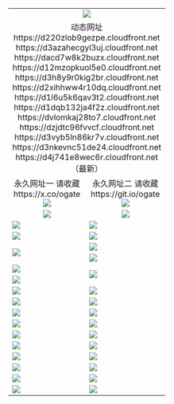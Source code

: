 ﻿<table>
  <tr></tr>
  <tr><td colspan=2 align=center><img src="https://d4j741e8wec6r.cloudfront.net/Up/oGate.jpg" /></td></tr>
  <tr><td colspan=2 align=center>动态网址
<br>https://d220zlob9gezpe.cloudfront.net
<br>https://d3azahecgyl3uj.cloudfront.net
<br>https://dacd7w8k2buzx.cloudfront.net
<br>https://d12mzopkuol5e0.cloudfront.net
<br>https://d3h8y9r0kig2br.cloudfront.net
<br>https://d2xihhww4r10dq.cloudfront.net
<br>https://d1l6u5k6qav3t2.cloudfront.net
<br>https://d1dqb132ja4f2z.cloudfront.net
<br>https://dvlomkaj28to7.cloudfront.net
<br>https://dzjdtc96fvvcf.cloudfront.net
<br>https://d3vyb5ln86kr7v.cloudfront.net
<br>https://d3nkevnc51de24.cloudfront.net
<br>https://d4j741e8wec6r.cloudfront.net
    <br/>（最新）</td>
  </tr>
  <tr>
    <td align=center>永久网址一 请收藏<br/>https://x.co/ogate<br><img src="https://d4j741e8wec6r.cloudfront.net/Up/0WMGD1.png" /></td>
    <td align=center>永久网址二 请收藏<br/>https://git.io/ogate<br><img src="https://d4j741e8wec6r.cloudfront.net/Up/0WMGD2.png" /></td>
  </tr>
  <tr>
    <td align=center><a href="https://d4j741e8wec6r.cloudfront.net/?from=github"><img src="https://d4j741e8wec6r.cloudfront.net/Up/0WMPG.jpg" /></a></td>
    <td align=center><a href="https://d4j741e8wec6r.cloudfront.net/ogUP.aspx?name=0oGate.apk&from=github"><img src="https://d4j741e8wec6r.cloudfront.net/Up/0WMAZ.jpg" /></a></td>
  </tr>
  <tr>
    <td><a href="https://d4j741e8wec6r.cloudfront.net/oNote.aspx?id=oGate&from=github" target="_blank"><img src="https://d4j741e8wec6r.cloudfront.net/Up/0WCYY.jpg" /></a></td>
    <td><a href="https://d4j741e8wec6r.cloudfront.net/oNote.aspx?id=oNote&from=github" target="_blank"><img src="https://d4j741e8wec6r.cloudfront.net/Up/0WZTT.jpg" /></a></td>
  </tr>
  <tr>
    <td><a href="https://d4j741e8wec6r.cloudfront.net/ogDY.aspx?from=github" target="_blank"><img src="https://d4j741e8wec6r.cloudfront.net/Up/DY.jpg"/></a></td>
    <td><a href="https://d4j741e8wec6r.cloudfront.net/ogST.aspx?from=github" target="_blank"><img src="https://d4j741e8wec6r.cloudfront.net/Up/ST.jpg"/></a></td>
  </tr>
  <tr>
    <td rowspan=2><a href="https://d4j741e8wec6r.cloudfront.net/ogUP.aspx?name=WJ.mp4&from=github" target="_blank"><img src="https://d4j741e8wec6r.cloudfront.net/Up/WJ.jpg" /></a></td>
    <td><a href="https://d4j741e8wec6r.cloudfront.net/ogUP.aspx?name=DKC.mp4&count=17&from=github" target="_blank"><img src="https://d4j741e8wec6r.cloudfront.net/Up/DKC.jpg" /></a></td> 
  </tr>
  <tr>
    <td><a href="https://d4j741e8wec6r.cloudfront.net/ogUP.aspx?name=LRWS.mp4&count=6B:14,5A:10,5B:35,4A:14,4B:19,3A:10,3B:26,2A:16,2B:21,1A:23,1B:29&from=github" target="_blank"><img src="https://d4j741e8wec6r.cloudfront.net/Up/LRWS.jpg" /></a></td>
  </tr>
  <tr>
    <td><a href="https://d4j741e8wec6r.cloudfront.net/ogUP.aspx?name=JQR.mp4&count=2&from=github" target="_blank"><img src="https://d4j741e8wec6r.cloudfront.net/Up/JQR.jpg" /></a></td>   
    <td rowspan=2><a href="https://d4j741e8wec6r.cloudfront.net/ogUP.aspx?name=JP.mp4&count=9&from=github" target="_blank"><img src="https://d4j741e8wec6r.cloudfront.net/Up/JP.jpg" /></td>
  </tr>
  <tr>
    <td><a href="https://d4j741e8wec6r.cloudfront.net/ogUP.aspx?name=ZSJ.mp4&count=16&from=github" target="_blank"><img src="https://d4j741e8wec6r.cloudfront.net/Up/ZSJ.jpg" /></a></td>
  </tr>
  <tr>
    <td><a href="https://d4j741e8wec6r.cloudfront.net/ogUP.aspx?name=SSZJ.mp4&count=7&current=2&from=github" target="_blank"><img src="https://d4j741e8wec6r.cloudfront.net/Up/SSZJ.jpg" /></a></td>
    <td><a href="https://d4j741e8wec6r.cloudfront.net/ogUP.aspx?name=WH.mp4&from=github" target="_blank"><img src="https://d4j741e8wec6r.cloudfront.net/Up/WH.jpg" /></a></td>
  </tr>
  <tr>
    <td><a href="https://d4j741e8wec6r.cloudfront.net/ogUP.aspx?name=DWHM.mp4&from=github" target="_blank"><img src="https://d4j741e8wec6r.cloudfront.net/Up/DWHM.jpg" /></a></td>
    <td><a href="https://d4j741e8wec6r.cloudfront.net/ogUP.aspx?name=XTFY.mp4&count=24&from=github" target="_blank"><img src="https://d4j741e8wec6r.cloudfront.net/Up/XTFY.jpg" /></a></td>
  </tr>
  <tr>
    <td><a href="https://d4j741e8wec6r.cloudfront.net/ogUP.aspx?name=4SQQ.mp4&count=06:10&current=06:10&from=github" target="_blank"><img src="https://d4j741e8wec6r.cloudfront.net/Up/4SQQ0.jpg" /></a></td>
    <td><a href="https://d4j741e8wec6r.cloudfront.net/ogUP.aspx?name=4SHQ.mp4&count=06:9&current=06:9&from=github" target="_blank"><img src="https://d4j741e8wec6r.cloudfront.net/Up/4SHQ0.jpg" /></a></td>
  </tr>
  <tr>
    <td><a href="https://d4j741e8wec6r.cloudfront.net/ogUP.aspx?name=4SZG.mp4&count=06:9&current=06:9&from=github" target="_blank"><img src="https://d4j741e8wec6r.cloudfront.net/Up/4SZG0.jpg" /></a></td>
    <td><a href="https://d4j741e8wec6r.cloudfront.net/ogUP.aspx?name=4SDJ.mp4&count=06:14&current=06:13&from=github" target="_blank"><img src="https://d4j741e8wec6r.cloudfront.net/Up/4SDJ0.jpg" /></a></td>
  </tr>
  <tr>
    <td><a href="https://d4j741e8wec6r.cloudfront.net/onUP.aspx?name=https://x.co/dtw99&from=github" target="_blank"><img src="https://d4j741e8wec6r.cloudfront.net/Up/0DTW.jpg"/></a></td>
    <td><a href="https://d4j741e8wec6r.cloudfront.net/onUP.aspx?name=https://d2tyo2h9ydw5hf.cloudfront.net/acenter/&from=github" target="_blank"><img src="https://d4j741e8wec6r.cloudfront.net/Up/0TDW.jpg" /></a></td>
  </tr>
  <tr>
    <td><a href="https://d4j741e8wec6r.cloudfront.net/onUP.aspx?name=https://d3qz7yth5i2rae.cloudfront.net/gb/nsc413.htm&from=github" target="_blank"><img src="https://d4j741e8wec6r.cloudfront.net/Up/0DJY.jpg" /></a></td>
    <td><a href="https://d4j741e8wec6r.cloudfront.net/onUP.aspx?name=https://dgyo0jey7vwa5.cloudfront.net/xtr/gb/prog204.html&from=github" target="_blank"><img src="https://d4j741e8wec6r.cloudfront.net/Up/0XTR.jpg" /></a></td>
  </tr>
  <tr>
    <td><a href="https://d4j741e8wec6r.cloudfront.net/onUP.aspx?name=https://d7203y8eitivv.cloudfront.net&from=github" target="_blank"><img src="https://d4j741e8wec6r.cloudfront.net/Up/0MHW.jpg" /></a></td>
    <td><a href="https://d4j741e8wec6r.cloudfront.net/onUP.aspx?name=https://d38z1xzg5vtneh.cloudfront.net&from=github" target="_blank"><img src="https://d4j741e8wec6r.cloudfront.net/Up/0ZJW.jpg" /></a></td>
  </tr>
  <tr>
    <td><a href="https://d4j741e8wec6r.cloudfront.net/ogUP.aspx?name=FG.zip&from=github" target="_blank"><img src="https://d4j741e8wec6r.cloudfront.net/Up/FG.jpg" /></a></td>
    <td><a href="https://d4j741e8wec6r.cloudfront.net/ogUP.aspx?name=FGA.apk&from=github" target="_blank"><img src="https://d4j741e8wec6r.cloudfront.net/Up/FGA.jpg" /></a></td>
  </tr>
  <tr>
    <td><a href="https://d4j741e8wec6r.cloudfront.net/ogUP.aspx?name=U.zip&from=github" target="_blank"><img src="https://d4j741e8wec6r.cloudfront.net/Up/U.jpg" /></a></td>
    <td><a href="https://d4j741e8wec6r.cloudfront.net/ogUP.aspx?name=UA.apk&from=github" target="_blank"><img src="https://d4j741e8wec6r.cloudfront.net/Up/UA.jpg" /></a></td>
  </tr>
  <tr>
    <td><a href="https://d4j741e8wec6r.cloudfront.net/ogUP.aspx?name=0iPPOTV.zip&from=github" target="_blank"><img src="https://d4j741e8wec6r.cloudfront.net/Up/0iPPOTV.jpg" /></a></td>
    <td><a href="https://d4j741e8wec6r.cloudfront.net/ogUP.aspx?name=0iNTD.apk&from=github" target="_blank"><img src="https://d4j741e8wec6r.cloudfront.net/Up/0iNTD.jpg" /></a></td>
  </tr>
</table>
